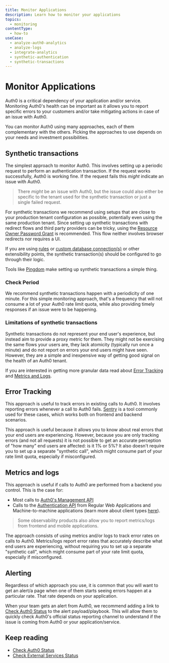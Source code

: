 ```yaml
---
title: Monitor Applications
description: Learn how to monitor your applications 
topics:
  - monitoring
contentType:
  - how-to
useCase:
  - analyze-auth0-analytics
  - analyze-logs
  - integrate-analytics
  - synthetic-authentication
  - synthetic-transactions
---
```

# Monitor Applications
Auth0 is a critical dependency of your application and/or service. Monitoring Auth0's health can be important as it allows you to report specific errors to your customers and/or take mitigating actions in case of an issue with Auth0.

You can monitor Auth0 using many approaches, each of them complementary with the others. Picking the approaches to use depends on your needs and investment possibilities.

## Synthetic transactions
The simplest approach to monitor Auth0. This involves setting up a periodic request to perform an authentication transaction. If the request works successfully, Auth0 is working fine. If the request fails this _might_ indicate an issue with Auth0.

> There _might_ be an issue with Auth0, but the issue could also either be specific to the tenant used for the synthetic transaction or just a single failed request.

For synthetic transactions we recommend using setups that are close to your production tenant configuration as possible, potentially even using the same production tenant. Since setting up synthetic transactions with redirect flows and third party providers can be tricky, using the [Resource Owner Password Grant](/api-auth/tutorials/password-grant) is recommended. This flow neither involves browser redirects nor requires a UI.

If you are using [rules](/rules) or [custom database connection(s)](/connections/database/custom-db) or other extensibility points, the synthetic transaction(s) should be configured to go through their logic.

Tools like [Pingdom](http://pingdom.com) make setting up synthetic transactions a simple thing.

### Check Period
We recommend synthetic transactions happen with a periodicity of one minute. For this simple monitoring approach, that's a frequency that will not consume a lot of your Auth0 rate limit quota, while also providing timely responses if an issue were to be happening.

### Limitations of synthetic transactions
Synthetic transactions do not represent your end user's experience, but instead aim to provide a proxy metric for them. They might not be exercising the same flows your users are, they lack atomicity (typically run once a minute) and do not report on errors your end users might have seen. However, they are a simple and inexpensive way of getting good signal on the health of an Auth0 tenant.

If you are interested in getting more granular data read about [Error Tracking](#error-tracking) and [Metrics and Logs](#metrics-and-logs).

## Error Tracking
This approach is useful to track errors in existing calls to Auth0. It involves reporting errors whenever a call to Auth0 fails. [Sentry](https://sentry.io/) is a tool commonly used for these cases, which works both on frontend and backend scenarios.

This approach is useful because it allows you to know about real errors that your end users are experiencing. However, because you are only tracking errors (and not all requests) it is not possible to get an accurate perception of "how many" end users are affected: is it 1% or 5%? It also doesn't require you to set up a separate "synthetic call", which might consume part of your rate limit quota, especially if misconfigured.

## Metrics and logs
This approach is useful if calls to Auth0 are performed from a backend you control. This is the case for:
- Most calls to [Auth0's Management API](https://auth0.com/docs/api/management/v2)
- Calls to the [Authentication API](https://auth0.com/docs/api/authentication) from Regular Web Applications and Machine-to-machine applications (learn more about client types [here](https://auth0.com/docs/applications)).

> Some observability products also allow you to report metrics/logs from frontend and mobile applications.

The approach consists of using metrics and/or logs to track error rates on calls to Auth0. Metrics/logs report error rates that accurately describe what end users are experiencing, without requiring you to set up a separate "synthetic call", which might consume part of your rate limit quota, especially if misconfigured.

## Alerting
Regardless of which approach you use, it is common that you will want to get an alert/a page when one of them starts seeing errors happen at a particular rate. That rate depends on your application.

When your team gets an alert from Auth0, we recommend adding a link to [Check Auth0 Status](/monitoring/guides/check-status) to the alert payload/playbook. This will allow them to quickly check Auth0's official status reporting channel to understand if the issue is coming from Auth0 or your application/service.

## Keep reading
* [Check Auth0 Status](/monitoring/guides/check-status)
* [Check External Services Status](/monitoring/guides/check-external-services)